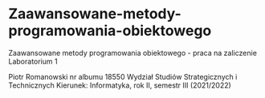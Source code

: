 # Zaawansowane-metody-programowania-obiektowego
Zaawansowane metody programowania obiektowego  - praca na zaliczenie Laboratorium 1

Piotr Romanowski
nr albumu 18550
Wydział Studiów Strategicznych i Technicznych
Kierunek: Informatyka, rok II, semestr III (2021/2022)
